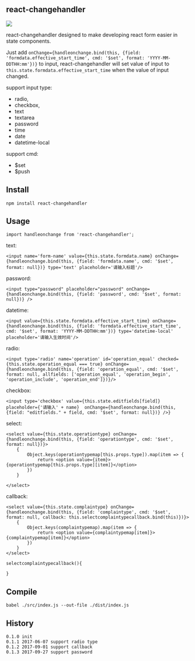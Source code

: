 ## react-changehandler

<a href="https://nodei.co/npm/react-changehandler/"><img src="https://nodei.co/npm/react-changehandler.png?downloads=true&downloadRank=true&stars=true"></a>

react-changehandler designed to make developing react form easier in state components.

Just add `onChange={handleonchange.bind(this, {field: 'formdata.effective_start_time', cmd: '$set', format: 'YYYY-MM-DDTHH:mm'})}` to input, react-changehandler will set value of input to `this.state.formdata.effective_start_time` when the value of input changed.

support input type:

- radio,
- checkbox,
- text
- textarea
- password
- time
- date
- datetime-local

support cmd:

- $set
- $push

## Install

	npm install react-changehandler

## Usage

	import handleonchange from 'react-changehandler';
	
text:

	<input name='form-name' value={this.state.formdata.name} onChange={handleonchange.bind(this, {field: 'formdata.name', cmd: '$set', format: null})} type='text' placeholder='请输入标题'/>

password:

    <input type="password" placeholder="password" onChange={handleonchange.bind(this, {field: 'password', cmd: '$set', format: null})} />

datetime:

	<input value={this.state.formdata.effective_start_time} onChange={handleonchange.bind(this, {field: 'formdata.effective_start_time', cmd: '$set', format: 'YYYY-MM-DDTHH:mm'})} type='datetime-local' placeholder='请输入生效时间'/>

radio:

	<input type='radio' name='operation' id='operation_equal' checked={this.state.operation_equal === true} onChange={handleonchange.bind(this, {field: 'operation_equal', cmd: '$set', format: null, allfields: ['operation_equal', 'operation_begin', 'operation_include', 'operation_end']})}/>

checkbox:

	<input type='checkbox' value={this.state.editfields[field]} placeholder={'请输入' + name}  onChange={handleonchange.bind(this, {field: "editfields." + field, cmd: '$set', format: null})} />}

select:

	<select value={this.state.operationtype} onChange={handleonchange.bind(this, {field: 'operationtype', cmd: '$set', format: null})}>
    	{
    		Object.keys(operationtypemap[this.props.type]).map(item => {
    			return <option value={item}>{operationtypemap[this.props.type][item]}</option>
    		})
    	}
    	
    </select>

callback:

	<select value={this.state.complaintype} onChange={handleonchange.bind(this, {field: 'complaintype', cmd: '$set', format: null, callback: this.selectcomplaintypecallback.bind(this)})}>
    	{
    		Object.keys(complaintypemap).map(item => {
    			return <option value={complaintypemap[item]}>{complaintypemap[item]}</option>
    		})
    	}
    </select>

    selectcomplaintypecallback(){

    }

## Compile

	babel ./src/index.js --out-file ./dist/index.js


## History
	0.1.0 init
	0.1.1 2017-06-07 support radio type
	0.1.2 2017-09-01 support callback
    0.1.3 2017-09-27 support password